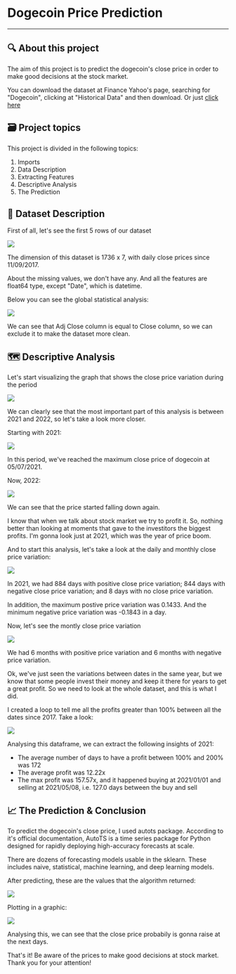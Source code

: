 # Dogecoin Price Prediction

****

## 🔍 About this project 

The aim of this project is to predict the dogecoin's close price in order to make good decisions at the stock market.

You can download the dataset at Finance Yahoo's page, searching for "Dogecoin", clicking at "Historical Data" and then download. Or just <a href="https://finance.yahoo.com/quote/DOGE-USD/history?p=DOGE-USD" target="_blank">click here</a>

## 🗃️ Project topics

This project is divided in the following topics:
<ol>
  <li> Imports
  <li> Data Description
  <li> Extracting Features
  <li> Descriptive Analysis
  <li> The Prediction
</ol>

## 📍 Dataset Description

First of all, let's see the first 5 rows of our dataset

<img src="https://i.ibb.co/kx24MsK/Top-5-rows.png">

The dimension of this dataset is 1736 x 7, with daily close prices since 11/09/2017. 

About the missing values, we don't have any. And all the features are float64 type, except "Date", which is datetime.

Below you can see the global statistical analysis:

<img src="https://i.ibb.co/MkmZWGq/Screenshot-8.png">

We can see that Adj Close column is equal to Close column, so we can exclude it to make the dataset more clean.

## 🗺️ Descriptive Analysis

Let's start visualizing the graph that shows the close price variation during the period

<img src="https://i.ibb.co/YpN2bRp/Screenshot-1.png">

We can clearly see that the most important part of this analysis is between 2021 and 2022, so let's take a look more closer. 

Starting with 2021:

<img src="https://i.ibb.co/bNHf68T/Screenshot-2.png">

In this period, we've reached the maximum close price of dogecoin at 05/07/2021. 

Now, 2022:

<img src="https://i.ibb.co/852fmCZ/Screenshot-3.png">

We can see that the price started falling down again.

I know that when we talk about stock market we try to profit it. So, nothing better than looking at moments that gave to the investitors the biggest profits. I'm gonna look just at 2021, which was the year of price boom. 

And to start this analysis, let's take a look at the daily and monthly close price variation:

<img src="https://i.ibb.co/wBGfb4Q/Screenshot-4.png">

In 2021, we had 884 days with positive close price variation; 844 days with negative close price variation; and 8 days with no close price variation. 

In addition, the maximum postive price variation was 0.1433. And the minimum negative price variation was -0.1843 in a day.

Now, let's see the montly close price variation

<img src="https://i.ibb.co/fkFBKbX/Screenshot-5.png">

We had 6 months with positive price variation and 6 months with negative price variation.

Ok, we've just seen the variations between dates in the same year, but we know that some people invest their money and keep it there for years to get a great profit. So we need to look at the whole dataset, and this is what I did. 

I created a loop to tell me all the profits greater than 100% between all the dates since 2017. Take a look:

<img src="https://i.ibb.co/zs316cW/Screenshot-9.png">

Analysing this dataframe, we can extract the following insights of 2021:

<ul>
  <li> The average number of days to have a profit between 100% and 200% was 172 
  <li> The average profit was 12.22x
  <li> The max profit was 157.57x, and it happened buying at 2021/01/01 and selling at 2021/05/08, i.e. 127.0 days between the buy and sell
</ul>

## 📈 The Prediction & Conclusion

To predict the dogecoin's close price, I used autots package. According to it's official documentation, AutoTS is a time series package for Python designed for rapidly deploying high-accuracy forecasts at scale. 

There are dozens of forecasting models usable in the sklearn. These includes naive, statistical, machine learning, and deep learning models.

After predicting, these are the values that the algorithm returned:

<img src="https://i.ibb.co/GQVBCwt/Screenshot-6.png">

Plotting in a graphic:

<img src="https://i.ibb.co/cJCGzWZ/Screenshot-7.png">

Analysing this, we can see that the close price probabily is gonna raise at the next days.

That's it! Be aware of the prices to make good decisions at stock market. Thank you for your attention!
